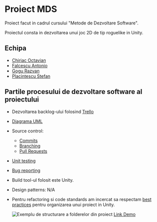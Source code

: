 # Proiect MDS

Proiect facut in cadrul cursului "Metode de Dezvoltare Software". 

Proiectul consta in dezvoltarea unui joc 2D de tip roguelike in Unity. 

## Echipa
- [Chiriac Octavian](https://github.com/Octi21)
- [Falcescu Antonio](https://github.com/Rodioo)
- [Gogu Razvan](https://github.com/gogurazvan)
- [Placintescu Stefan](https://github.com/WildCola)

## Partile procesului de dezvoltare software al proiectului
- Dezvoltarea backlog-ului folosind [Trello](https://trello.com/b/zonVXJ5Q/proiect-mds)
- [Diagrama UML](https://github.com/Rodioo/MDS/blob/master/Proiect%20MDS%20-%20Use%20case%20diagram.pdf)
- Source control:
  - [Commits](https://github.com/Rodioo/MDS/commits/master)
  - [Branching](https://github.com/Rodioo/MDS/branches)
  - [Pull Requests](https://github.com/Rodioo/MDS/pulls?q=is%3Apr+is%3Aclosed)
- [Unit testing](https://github.com/Rodioo/MDS/tree/master/ProiectMDS/Assets/Tests)
- [Bug reporting](https://github.com/Rodioo/MDS/issues)
- Build tool-ul folosit este Unity.
- Design patterns: N/A
- Pentru refactoring si code standards am incercat sa respectam [best practices](https://unity.com/how-to/organizing-your-project) pentru organizarea unui proiect in Unity.
  
  ![](https://i.imgur.com/g6FtbY6.png "Exemplu de structurare a folderelor din proiect")
[Link Demo](https://youtu.be/9paT4BsYcQA)
